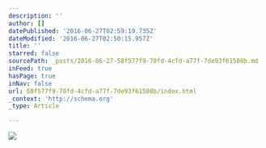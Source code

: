 ```yaml
---
description: ''
author: []
datePublished: '2016-06-27T02:59:19.735Z'
dateModified: '2016-06-27T02:50:15.957Z'
title: ''
starred: false
sourcePath: _posts/2016-06-27-58f577f9-70fd-4cfd-a77f-7de93f61508b.md
inFeed: true
hasPage: true
inNav: false
url: 58f577f9-70fd-4cfd-a77f-7de93f61508b/index.html
_context: 'http://schema.org'
_type: Article

---
```

![](https://the-grid-user-content.s3-us-west-2.amazonaws.com/cbe386b2-4f93-4c45-ba2e-79a9e19073c0.png)